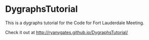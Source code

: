 # DygraphsTutorial
This is a dygraphs tutorial for the Code for Fort Lauderdale Meeting.

Check it out at http://ryanvgates.github.io/DygraphsTutorial/
